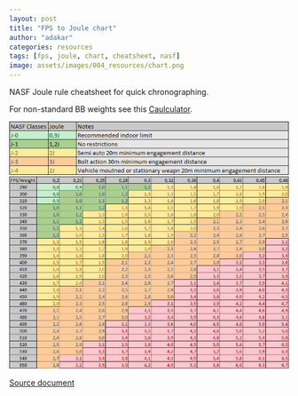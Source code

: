 ```yaml
---
layout: post
title: "FPS to Joule chart"
author: "adakar"
categories: resources
tags: [fps, joule, chart, cheatsheet, nasf]
image: assets/images/004_resources/chart.png
---
```

NASF Joule rule cheatsheet for quick chronographing.

For non-standard BB weights see this [Caulculator](https://airsoftnorge.com/fps-to-joule-calculator/).


<div class="image-thumbnail">
	<img src="/assets/images/004_resources/chart1-legend.png"/>
</div>


<div class="image-thumbnail">
	<a href="/assets/images/004_resources/chart1.png">
		<img src="/assets/images/004_resources/chart1.png" width="640"/>
	</a>
</div>

[Source document](/assets/files/nasf-fps-joule-chart.xlsx)

